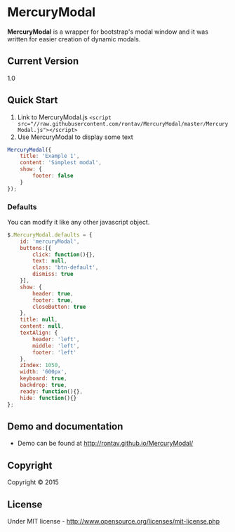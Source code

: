 # MercuryModal
**MercuryModal** is a wrapper for bootstrap's modal window and it was written for easier creation of dynamic modals.


## Current Version
1.0

## Quick Start

1. Link to MercuryModal.js `<script src="//raw.githubusercontent.com/rontav/MercuryModal/master/MercuryModal.js"></script>`
2. Use MercuryModal to display some text

```javascript
MercuryModal({
    title: 'Example 1',
    content: 'Simplest modal',
    show: {
        footer: false
    }
});
```

### Defaults
You can modify it like any other javascript object.

```javascript
$.MercuryModal.defaults = {
    id: 'mercuryModal',
    buttons:[{
        click: function(){},
        text: null,
        class: 'btn-default',
        dismiss: true
    }],
    show: {
        header: true,
        footer: true,
        closeButton: true
    },
    title: null,
    content: null,
    textAlign: {
        header: 'left',
        middle: 'left',
        footer: 'left'
    },
    zIndex: 1050,
    width: '600px',
    keyboard: true,
    backdrop: true,
    ready: function(){},
    hide: function(){}
};
```

## Demo and documentation
- Demo can be found at http://rontav.github.io/MercuryModal/

## Copyright
Copyright © 2015 

## License
Under MIT license - http://www.opensource.org/licenses/mit-license.php

